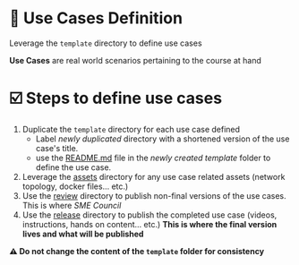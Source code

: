 # 💢  Use Cases Definition

Leverage the `template` directory to define use cases

**Use Cases** are real world scenarios pertaining to the course at hand 

# ☑️ Steps to define use cases 

1. Duplicate the `template` directory for each use case defined
   * Label *newly duplicated* directory with a shortened version of the use case's title.
   * use the [README.md](./template/README.md) file in the *newly created template* folder to define the use case.
2. Leverage the [assets](./template/assets) directory for any use case related assets (network topology, docker files… etc.)
3. Use the [review](./template/review) directory to publish non-final versions of the use cases. This is where *SME Council*  
4. Use the [release](./template/release) directory to publish the completed use case (videos, instructions, hands on content… etc.) 
**This is where the final version lives and what will be published**

**⚠️ Do not change the content of the `template` folder for consistency**